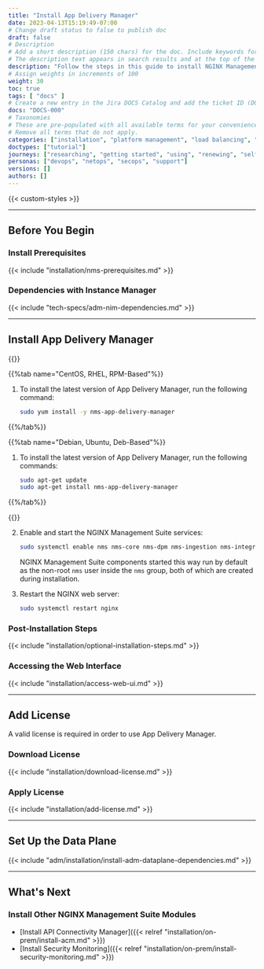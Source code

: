 ```yaml
---
title: "Install App Delivery Manager"
date: 2023-04-13T15:19:49-07:00
# Change draft status to false to publish doc
draft: false
# Description
# Add a short description (150 chars) for the doc. Include keywords for SEO. 
# The description text appears in search results and at the top of the doc.
description: "Follow the steps in this guide to install NGINX Management Suite App Delivery Manager."
# Assign weights in increments of 100
weight: 30
toc: true
tags: [ "docs" ]
# Create a new entry in the Jira DOCS Catalog and add the ticket ID (DOCS-<number>) below
docs: "DOCS-000"
# Taxonomies
# These are pre-populated with all available terms for your convenience.
# Remove all terms that do not apply.
categories: ["installation", "platform management", "load balancing", "api management", "service mesh", "security", "analytics"]
doctypes: ["tutorial"]
journeys: ["researching", "getting started", "using", "renewing", "self service"]
personas: ["devops", "netops", "secops", "support"]
versions: []
authors: []
---
```


{{< custom-styles >}}

---

## Before You Begin

### Install Prerequisites

{{< include "installation/nms-prerequisites.md" >}}

### Dependencies with Instance Manager

{{< include "tech-specs/adm-nim-dependencies.md" >}}

---

## Install App Delivery Manager

{{<tabs name="install-adm">}}

{{%tab name="CentOS, RHEL, RPM-Based"%}}

1. To install the latest version of App Delivery Manager, run the following command:

    ```bash
    sudo yum install -y nms-app-delivery-manager
    ```

{{%/tab%}}

{{%tab name="Debian, Ubuntu, Deb-Based"%}}

1. To install the latest version of App Delivery Manager, run the following commands:

    ```bash
    sudo apt-get update
    sudo apt-get install nms-app-delivery-manager
    ```

{{%/tab%}}

{{</tabs>}}

2. Enable and start the NGINX Management Suite services:

    ```bash
    sudo systemctl enable nms nms-core nms-dpm nms-ingestion nms-integrations nms-adm --now
    ```

    NGINX Management Suite components started this way run by default as the non-root `nms` user inside the `nms` group, both of which are created during installation.

3. Restart the NGINX web server:

   ```bash
   sudo systemctl restart nginx
   ```

### Post-Installation Steps

{{< include "installation/optional-installation-steps.md" >}}

### Accessing the Web Interface

{{< include "installation/access-web-ui.md" >}}

---

## Add License

A valid license is required in order to use App Delivery Manager.

### Download License

{{< include "installation/download-license.md" >}}

### Apply License

{{< include "installation/add-license.md" >}}

---

## Set Up the Data Plane

{{< include "adm/installation/install-adm-dataplane-dependencies.md" >}}

---

## What's Next

### Install Other NGINX Management Suite Modules

- [Install API Connectivity Manager]({{< relref "installation/on-prem/install-acm.md" >}})
- [Install Security Monitoring]({{< relref "installation/on-prem/install-security-monitoring.md" >}})